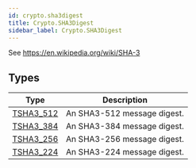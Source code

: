 ```yaml
---
id: crypto.sha3digest
title: Crypto.SHA3Digest
sidebar_label: Crypto.SHA3Digest
---
```




See <https://en.wikipedia.org/wiki/SHA-3>


## Types
| Type | Description |
|---|---|
| [TSHA3_512](../../crypto/crypto.sha3digest/tsha3_512) | An SHA3-512 message digest. |
| [TSHA3_384](../../crypto/crypto.sha3digest/tsha3_384) | An SHA3-384 message digest. |
| [TSHA3_256](../../crypto/crypto.sha3digest/tsha3_256) | An SHA3-256 message digest. |
| [TSHA3_224](../../crypto/crypto.sha3digest/tsha3_224) | An SHA3-224 message digest. |

